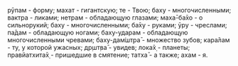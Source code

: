 рӯпам - форму; махат - гигантскую; те - Твою; баху - многочисленными; вактра - ликами; нетрам - обладающую глазами; маха̄-ба̄хо - о сильнорукий; баху - многочисленными; ба̄ху - руками; ӯру - чреслами; па̄дам - обладающую ногами; баху-ударам - обладающую многочисленными чревами; баху-дам̇шт̣ра̄ - множество зубов; кара̄лам - ту, у которой ужасных; др̣шт̣ва̄ - увидев; лока̄х̣ - планеты; правйатхита̄х̣ - пришедшие в смятение; татха̄ - а также; ахам - я.